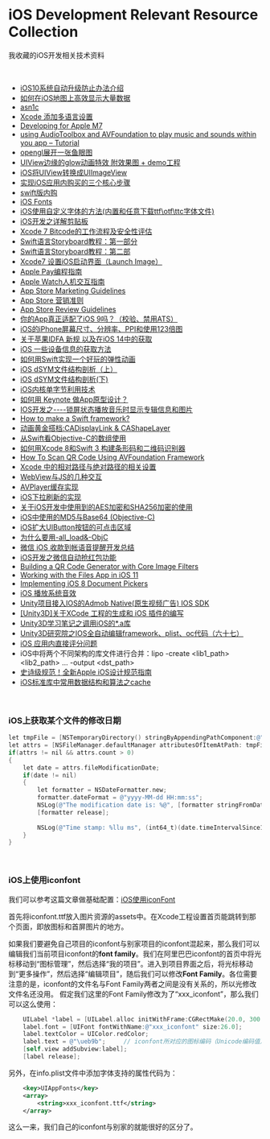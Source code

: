 # iOS Development Relevant Resource Collection
我收藏的iOS开发相关技术资料

<br />

- [iOS10系统自动升级防止办法介绍](https://m.cr173.com/w/115259)
- [如何在iOS地图上高效显示大量数据](http://www.cocoachina.com/gamedev/misc/2013/1216/7548.html)
- [asn1c](https://github.com/vlm/asn1c/blob/master/INSTALL.md)
- [Xcode 添加多语言设置](https://www.bobolee.me/xcode-project-support-international.html)
- [Developing for Apple M7](http://conradstoll.com/blog/2013/11/24/developing-for-the-m7)
- [using AudioToolbox and AVFoundation to play music and sounds within you app – Tutorial](http://www.xappsoftware.com/wordpress/2013/12/05/ios-sdk-using-audiotoolbox-and-avfoundation-to-play-music-and-sounds-within-you-app-tutorial/)
- [opengl展开一张鱼眼图](http://www.cocoachina.com/bbs/read.php?tid=177145)
- [UIView边缘的glow动画特效 附效果图 + demo工程](http://www.cocoachina.com/bbs/read.php?tid=176102)
- [iOS将UIView转换成UIImageView](https://blog.csdn.net/ICHENKE/article/details/49181355)
- [实现iOS应用内购买的三个核心步骤](http://blog.csdn.net/nimingzhe2008/article/details/19759589)
- [swift版内购](http://www.cnblogs.com/helloandroid/p/4613683.html)
- [iOS Fonts](http://iosfonts.com)
- [iOS使用自定义字体的方法(内置和任意下载ttf\otf\ttc字体文件)](https://blog.csdn.net/liuyang11908/article/details/62044319)
- [iOS开发之详解剪贴板](http://blog.csdn.net/zhuqilin0/article/details/6661044)
- [Xcode 7 Bitcode的工作流程及安全性评估](http://www.cocoachina.com/ios/20151218/14744.html)
- [Swift语言Storyboard教程：第一部分](http://www.cocoachina.com/swift/20150112/10892.html)
- [Swift语言Storyboard教程：第二部](http://www.cocoachina.com/swift/20150114/10924.html)
- [Xcode7 设置iOS启动界面（Launch Image）](https://www.jianshu.com/p/a3315f6896a7)
- [Apple Pay编程指南](http://www.cocoachina.com/ios/20150126/11019.html)
- [Apple Watch人机交互指南](http://www.cocoachina.com/design/20150312/10314.html)
- [App Store Marketing Guidelines](https://developer.apple.com/app-store/marketing/guidelines/)
- [App Store 营销准则](https://developer.apple.com/app-store/marketing/guidelines/cn/)
- [App Store Review Guidelines](https://developer.apple.com/app-store/review/guidelines/)
- [你的App真正适配了iOS 9吗？（校验、禁用ATS）](http://www.csdn.net/article/2015-09-11/2825675)
- [iOS的iPhone屏幕尺寸、分辨率、PPI和使用123倍图](https://www.jianshu.com/p/31a1aca46ef8)
- [关于苹果IDFA 新规 以及在iOS 14中的获取](https://www.jianshu.com/p/4e40eebc7b8c)
- [iOS 一些设备信息的获取方法](https://blog.csdn.net/u013712343/article/details/120525765)
- [如何用Swift实现一个好玩的弹性动画](http://www.cocoachina.com/swift/20150911/13215.html)
- [iOS dSYM文件结构剖析（上）](http://www.csdn.net/article/2015-08-04/2825369)
- [iOS dSYM文件结构剖析(下)](http://blog.csdn.net/MaximLi/article/details/47300171)
- [iOS内核单字节利用技术](https://www.toutiao.com/a6856589621313470989/)
- [如何用 Keynote 做App原型设计？](http://www.cocoachina.com/design/20141023/10017.html)
- [IOS开发之----锁屏状态播放音乐时显示专辑信息和图片](http://blog.sina.com.cn/s/blog_71715bf801019xxr.html)
- [How to make a Swift framework?](https://theswiftdev.com/2017/10/23/how-to-make-a-swift-framework/)
- [动画黄金搭档:CADisplayLink & CAShapeLayer](http://www.cocoachina.com/ios/20161202/18252.html)
- [从Swift看Objective-C的数组使用](http://www.cocoachina.com/ios/20161222/18420.html)
- [如何用Xcode 8和Swift 3 构建条形码和二维码识别器](http://www.cocoachina.com/ios/20161228/18394.html)
- [How To Scan QR Code Using AVFoundation Framework](https://www.appcoda.com/qr-code-ios-programming-tutorial/)
- [Xcode 中的相对路径与绝对路径的相关设置](http://www.cnblogs.com/sandyzhang/p/5639586.html)
- [WebView与JS的几种交互](http://www.jianshu.com/p/0042d8eb67c0)
- [AVPlayer缓存实现](http://www.cnblogs.com/graveliang/p/5711783.html)
- [iOS下拉刷新的实现](http://www.jianshu.com/p/423150df669d)
- [关于iOS开发中使用到的AES加密和SHA256加密的使用](http://blog.csdn.net/codingfire/article/details/50384986)
- [iOS中使用的MD5与Base64 (Objective-C)](https://www.jianshu.com/p/bdcd1c5f2685)
- [iOS扩大UIButton按钮的可点击区域](https://my.oschina.net/zhxx/blog/833549?utm_medium=referral)
- [为什么要用-all_load&-ObjC](http://www.cocoachina.com/bbs/read.php?tid=141097)
- [微信 iOS 收款到帐语音提醒开发总结](http://geek.csdn.net/news/detail/235961)
- [iOS开发之微信自动抢红包功能](http://blog.csdn.net/zhonggaorong/article/details/51224813)
- [Building a QR Code Generator with Core Image Filters](https://www.appcoda.com/qr-code-generator-tutorial/)
- [Working with the Files App in iOS 11](https://www.bignerdranch.com/blog/working-with-the-files-app-in-ios-11/)
- [Implementing iOS 8 Document Pickers](https://www.macstories.net/tutorials/implementing-ios-8-document-pickers/)
- [iOS 播放系统音效](https://blog.csdn.net/zhangdalang/article/details/53906910)
- [Unity项目接入IOS的Admob Native(原生视频广告) IOS SDK](https://blog.csdn.net/qq_39108767/article/details/84426400)
- [\[Unity3D\]关于XCode 工程的生成和 iOS 插件的编写](https://www.jianshu.com/p/ac37de27b404)
- [Unity3D学习笔记之调用iOS的*.a库](https://gameinstitute.qq.com/community/detail/111853)
- [Unity3D研究院之IOS全自动编辑framework、plist、oc代码（六十七）](https://blog.csdn.net/anypkv/article/details/72303571)
- [iOS 应用内直接评分问题](https://blog.csdn.net/a18337101357/article/details/80282891)
- iOS中将两个不同架构的库文件进行合并：lipo -create <lib1_path> <lib2_path> ... -output <dst_path>
- [史诗级规范！全新Apple iOS设计规范指南](https://www.toutiao.com/a6745640758742614535/)
- [iOS标准库中常用数据结构和算法之cache](https://www.toutiao.com/a6745643341427245571/)

<br/>

### iOS上获取某个文件的修改日期

```objectivec
let tmpFile = [NSTemporaryDirectory() stringByAppendingPathComponent:@"a.txt"];
let attrs = [NSFileManager.defaultManager attributesOfItemAtPath: tmpFile error:NULL];
if(attrs != nil && attrs.count > 0)
{
    let date = attrs.fileModificationDate;
    if(date != nil)
    {
        let formatter = NSDateFormatter.new;
        formatter.dateFormat = @"yyyy-MM-dd HH:mm:ss";
        NSLog(@"The modification date is: %@", [formatter stringFromDate:date]);
        [formatter release];
        
        NSLog(@"Time stamp: %llu ms", (int64_t)(date.timeIntervalSince1970 * 1000.0));
    }
}
```

<br />

### iOS上使用iconfont

我们可以参考这篇文章做基础配置：[iOS使用iconFont](https://www.jianshu.com/p/36007fc8ba10)

首先将iconfont.ttf放入图片资源的assets中。在Xcode工程设置首页能跳转到那个页面，即放图标和首屏图片的地方。

如果我们要避免自己项目的iconfont与别家项目的iconfont混起来，那么我们可以编辑我们当前项目iconfont的**font family**。我们在阿里巴巴iconfont的首页中将光标移动到“图标管理”，然后选择“我的项目”。进入到项目界面之后，将光标移动到“更多操作”，然后选择“编辑项目”，随后我们可以修改**Font Family**。各位需要注意的是，iconfont的文件名与Font Family两者之间是没有关系的，所以光修改文件名还没用。
假定我们这里的Font Family修改为了“xxx_iconfont”，那么我们可以这么使用：
```objectivec
    UILabel *label = [UILabel.alloc initWithFrame:CGRectMake(20.0, 300.0, 30.0, 30.0)];
    label.font = [UIFont fontWithName:@"xxx_iconfont" size:26.0];
    label.textColor = UIColor.redColor;
    label.text = @"\ueb9b";     // iconfont所对应的图标编码（Unicode编码值）
    [self.view addSubview:label];
    [label release];
```

另外，在info.plist文件中添加字体支持的属性代码为：
```xml
	<key>UIAppFonts</key>
	<array>
		<string>xxx_iconfont.ttf</string>
	</array>
```

这么一来，我们自己的iconfont与别家的就能很好的区分了。

